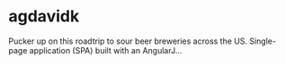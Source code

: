 # agdavidk
Pucker up on this roadtrip to sour beer breweries across the US. Single-page application (SPA) built with an AngularJ…
